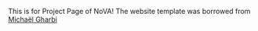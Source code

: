 This is for Project Page of NoVA!
The website template was borrowed from <a href="http://mgharbi.com/">Michaël Gharbi